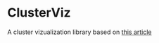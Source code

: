 # ClusterViz

A cluster vizualization library based on [this article](https://blog.scottlogic.com/2020/05/01/rendering-one-million-points-with-d3.html)
